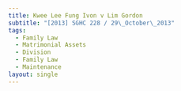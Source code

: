 ```yaml
---
title: Kwee Lee Fung Ivon v Lim Gordon
subtitle: "[2013] SGHC 228 / 29\_October\_2013"
tags:
  - Family Law
  - Matrimonial Assets
  - Division
  - Family Law
  - Maintenance
layout: single
---
```


